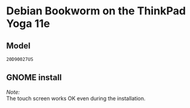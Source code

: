 # Debian Bookworm on the ThinkPad Yoga 11e

## Model
```
20D90027US
```
## GNOME install

*Note:*  
The touch screen works OK even during the installation.

